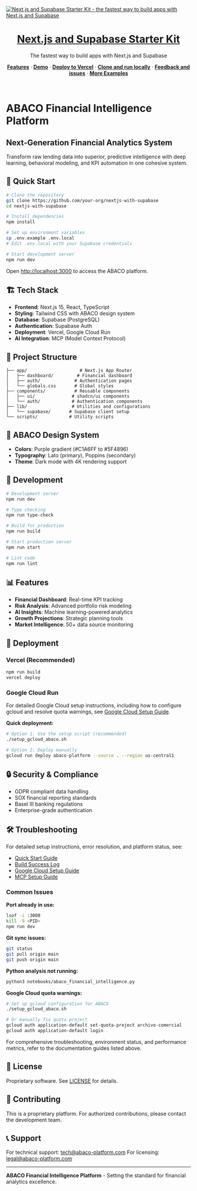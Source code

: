 <!-- markdownlint-disable MD033 MD041 -->
<a href="https://demo-nextjs-with-supabase.vercel.app/">
  <img alt="Next.js and Supabase Starter Kit - the fastest way to build apps with Next.js and Supabase" src="https://demo-nextjs-with-supabase.vercel.app/opengraph-image.png">
  <h1 align="center">Next.js and Supabase Starter Kit</h1>
</a>

<p align="center">
 The fastest way to build apps with Next.js and Supabase
</p>

<p align="center">
  <a href="#features"><strong>Features</strong></a> ·
  <a href="#demo"><strong>Demo</strong></a> ·
  <a href="#deploy-to-vercel"><strong>Deploy to Vercel</strong></a> ·
  <a href="#clone-and-run-locally"><strong>Clone and run locally</strong></a> ·
  <a href="#feedback-and-issues"><strong>Feedback and issues</strong></a> ·
  <a href="#more-supabase-examples"><strong>More Examples</strong></a>
</p>
<br/>
<!-- markdownlint-enable MD033 MD041 -->

# ABACO Financial Intelligence Platform

## Next-Generation Financial Analytics System

Transform raw lending data into superior, predictive intelligence with deep learning, behavioral modeling, and KPI automation in one cohesive system.

## 🚀 Quick Start

```bash
# Clone the repository
git clone https://github.com/your-org/nextjs-with-supabase
cd nextjs-with-supabase

# Install dependencies
npm install

# Set up environment variables
cp .env.example .env.local
# Edit .env.local with your Supabase credentials

# Start development server
npm run dev
```

Open [http://localhost:3000](http://localhost:3000) to access the ABACO platform.

## 🏗️ Tech Stack

- **Frontend**: Next.js 15, React, TypeScript
- **Styling**: Tailwind CSS with ABACO design system
- **Database**: Supabase (PostgreSQL)
- **Authentication**: Supabase Auth
- **Deployment**: Vercel, Google Cloud Run
- **AI Integration**: MCP (Model Context Protocol)

## 📁 Project Structure

```
├── app/                    # Next.js App Router
│   ├── dashboard/         # Financial dashboard
│   ├── auth/             # Authentication pages
│   └── globals.css       # Global styles
├── components/           # Reusable components
│   ├── ui/              # shadcn/ui components
│   └── auth/            # Authentication components
├── lib/                 # Utilities and configurations
│   └── supabase/       # Supabase client setup
└── scripts/            # Utility scripts
```

## 🎨 ABACO Design System

- **Colors**: Purple gradient (#C1A6FF to #5F4896)
- **Typography**: Lato (primary), Poppins (secondary)
- **Theme**: Dark mode with 4K rendering support

## 🔧 Development

```bash
# Development server
npm run dev

# Type checking
npm run type-check

# Build for production
npm run build

# Start production server
npm run start

# Lint code
npm run lint
```

## 📊 Features

- **Financial Dashboard**: Real-time KPI tracking
- **Risk Analysis**: Advanced portfolio risk modeling
- **AI Insights**: Machine learning-powered analytics
- **Growth Projections**: Strategic planning tools
- **Market Intelligence**: 50+ data source monitoring

## 🚀 Deployment

### Vercel (Recommended)

```bash
npm run build
vercel deploy
```

### Google Cloud Run

For detailed Google Cloud setup instructions, including how to configure gcloud and resolve quota warnings, see [Google Cloud Setup Guide](./docs/GOOGLE_CLOUD_SETUP.md).

**Quick deployment:**

```bash
# Option 1: Use the setup script (recommended)
./setup_gcloud_abaco.sh

# Option 2: Deploy manually
gcloud run deploy abaco-platform --source . --region us-central1
```

## 🔒 Security & Compliance

- GDPR compliant data handling
- SOX financial reporting standards
- Basel III banking regulations
- Enterprise-grade authentication

## 🛠️ Troubleshooting

For detailed setup instructions, error resolution, and platform status, see:

- [Quick Start Guide](./QUICK_START.md)
- [Build Success Log](./BUILD_SUCCESS.md)
- [Google Cloud Setup Guide](./docs/GOOGLE_CLOUD_SETUP.md)
- [MCP Setup Guide](./docs/MCP_SETUP_GUIDE.md)

### Common Issues

**Port already in use:**

```bash
lsof -i :3000
kill -9 <PID>
npm run dev
```

**Git sync issues:**

```bash
git status
git pull origin main
git push origin main
```

**Python analysis not running:**

```bash
python3 notebooks/abaco_financial_intelligence.py
```

**Google Cloud quota warnings:**

```bash
# Set up gcloud configuration for ABACO
./setup_gcloud_abaco.sh

# Or manually fix quota project
gcloud auth application-default set-quota-project archivo-comercial
gcloud auth application-default login
```

For comprehensive troubleshooting, environment status, and performance metrics, refer to the documentation guides listed above.

## 📄 License

Proprietary software. See [LICENSE](./LICENSE) for details.

## 🤝 Contributing

This is a proprietary platform. For authorized contributions, please contact the development team.

## 📞 Support

For technical support: <tech@abaco-platform.com>
For licensing: <legal@abaco-platform.com>

---

**ABACO Financial Intelligence Platform** - Setting the standard for financial analytics excellence.
